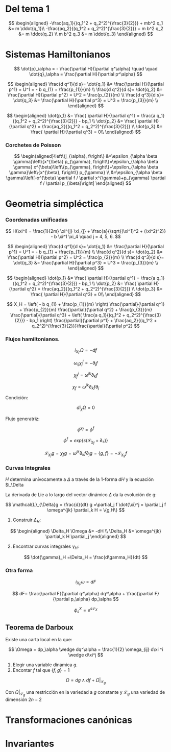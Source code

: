 
# Del tema 1

$$
\begin{aligned}
-\frac{aq_1}{(q_1^2 + q_2^2)^{\frac{3}{2}}} + mb^2 q_1 &= m \ddot{q_1}\\
-\frac{aq_2}{(q_1^2 + q_2^2)^{\frac{3}{2}}} + m b^2 q_2 &= m \ddot{q_2} \\
m b^2 q_3 &= m \ddot{q_3}
\end{aligned}
$$

# Sistemas Hamiltonianos
 
 
$$
\dot{p}_\alpha = - \frac{\partial H}{\partial q^\alpha} \quad \quad  \dot{q}_\alpha = \frac{\partial H}{\partial p^\alpha}
$$

$$
\begin{aligned}
	\frac{d q^1}{d s}= \dot{q_1} &=  \frac{\partial H}{\partial p^1} = U^1 =  - b q_{1} + \frac{p_{1}}{m} \\
	\frac{d q^2}{d s}= \dot{q_2} &= \frac{\partial H}{\partial p^2} = U^2 = \frac{p_{2}}{m} \\
	\frac{d q^3}{d s}= \dot{q_3} &= \frac{\partial H}{\partial p^3} = U^3 = \frac{p_{3}}{m} \\
\end{aligned}
$$

$$
\begin{aligned}
	 \dot{p_1} &= \frac{ \partial H}{\partial q^1} =  \frac{a q_1}{(q_1^2 + q_2^2)^{\frac{3}{2}}} - bp_1 \\
	 \dot{p_2} &= \frac{ \partial H}{\partial q^2} = \frac{aq_2}{(q_1^2 + q_2^2)^{\frac{3}{2}}} \\
	 \dot{p_3} &= \frac{ \partial H}{\partial q^3} = 0\\
\end{aligned}
$$


### Corchetes de Poisson
$$
\begin{aligned}\left\{j_{\alpha}, f\right\} &=\epsilon_{\alpha \beta \gamma}\left\{x^{\beta} p_{\gamma}, f\right\}=\epsilon_{\alpha \beta \gamma} x^{\beta}\left\{p_{\gamma}, f\right\}+\epsilon_{\alpha \beta \gamma}\left\{x^{\beta}, f\right\} p_{\gamma} \\ &=\epsilon_{\alpha \beta \gamma}\left[-x^{\beta} \partial f / \partial x^{\gamma}+p_{\gamma} \partial f / \partial p_{\beta}\right] \end{aligned}
$$

# Geometria simpléctica

### Coordenadas unificadas

$$
H(\xi^i) = \frac{1}{2m} \xi^{j} \xi_{j} + \frac{a}{\sqrt{(\xi^1)^2 + (\xi^2)^2}} - b \xi^1 \xi_4 \quad j = 4, 5, 6.
$$

$$
\begin{aligned}
	\frac{d q^1}{d s}= \dot{q_1} &=  \frac{\partial H}{\partial p^1} = U^1 =  - b q_{1} + \frac{p_{1}}{m} \\
	\frac{d q^2}{d s}= \dot{q_2} &= \frac{\partial H}{\partial p^2} = U^2 = \frac{p_{2}}{m} \\
	\frac{d q^3}{d s}= \dot{q_3} &= \frac{\partial H}{\partial p^3} = U^3 = \frac{p_{3}}{m} \\
\end{aligned}
$$

$$
\begin{aligned}
	 \dot{p_1} &= \frac{ \partial H}{\partial q^1} =  \frac{a q_1}{(q_1^2 + q_2^2)^{\frac{3}{2}}} - bp_1 \\
	 \dot{p_2} &= \frac{ \partial H}{\partial q^2} = \frac{aq_2}{(q_1^2 + q_2^2)^{\frac{3}{2}}} \\
	 \dot{p_3} &= \frac{ \partial H}{\partial q^3} = 0\\
\end{aligned}
$$

$$
X_H = \left( - b q_{1}  + \frac{p_{1}}{m} \right) \frac{\partial}{\partial q^1} +   \frac{p_{2}}{m} \frac{\partial}{\partial q^2}  +  \frac{p_{3}}{m} \frac{\partial}{\partial q^3} + \left( \frac{a q_1}{(q_1^2 + q_2^2)^{\frac{3}{2}}}  -  bp_1 \right) \frac{\partial}{\partial p^1} + \frac{aq_2}{(q_1^2 + q_2^2)^{\frac{3}{2}}}\frac{\partial}{\partial p^2} 
$$

### Flujos hamiltonianos.

$$
i_{X_F} \Omega = - df
$$

$$
\omega_{lj} \chi_j^l = -\partial_j f
$$

$$
\chi_f^j = \omega^{jk}\partial_k f
$$

$$
\chi_f = \omega^{jk}\partial_k f \partial_j
$$

Condición:

$$
d i_\chi \Omega = 0
$$

Flujo generatriz:

$$
\phi^{\chi_f} = \phi^f
$$

$$
\phi^f = exp\{ s(\mathcal{L}_{\chi_f} + \partial_s )\}
$$

$$
\mathcal{L}_{\chi_f}g = \chi_f g = \omega^{jk}\partial_k f \partial_j g = \{g,f \} = - \mathcal{L}_{\chi_g}f
$$

### Curvas Integrales

$H$ determina unívocamente a $\Delta$ a través de la 1-forma $dH$ y la ecuación $i_\Delta

La derivada de Lie a lo largo del vector dinámico $\Delta$ da la evolución de g:

$$
\mathcal{L}_{\Delta}g = \frac{d}{dt} g =\partial_j f \dot{\xi}^j = \partial_j f \omega^{jk} \partial_k H = \{g,H\}
$$

1. Construir $\Delta_H$:

$$
\begin{aligned}
	 \Delta_H \Omega &= -dH \\
	 \Delta_H &= \omega^{jk} \partial_k H \partial_j
\end{aligned}
$$

2. Encontrar curvas integrales $\gamma_H$:

$$
\dot{\gamma}_H =\Delta_H = \frac{d\gamma_H}{dt}
$$

### Otra forma

$$
i_{X_F} \omega = dF
$$


$$
dF= \frac{\partial F}{\partial q^\alpha} dq^\alpha +  \frac{\partial F}{\partial p_\alpha} dp_\alpha
$$

$$
\phi_s^X = e^{s\mathcal{L}_X}
$$

## Teorema de Darboux

Existe una carta local en la que:

$$
\Omega = dp_\alpha \wedge dq^\alpha = \frac{1}{2} \omega_{ij} d\xi ^i \wedge d\xi^j
$$

1. Elegir una variable dinámica $g$.
2. Encontar $f$ tal que $\{f, g \} = 1$

$$
\Omega = dg \wedge df+ \Omega | _{\mathcal{L}_g}
$$

Con $\Omega | _{\mathcal{L}_g}$ una restricción en la variedad a $g$ constante y $\mathcal{L}_g$ una variedad de dimensión $2n-2$

# Transformaciones canónicas


# Invariantes


<!--stackedit_data:
eyJoaXN0b3J5IjpbLTE1MjkwNjg2OTUsMzY2OTQ2ODgzLC04Nz
k4MTA2NDEsLTMwNTgwODUxMiwtMTk0MTkwNTMwMywxNjUwODky
OTIxLDE5Mjk2MTY3OTIsLTE5NTA1ODI5NzcsLTE0NjAzMjc4Nz
AsNzMwOTk4MTE2XX0=
-->